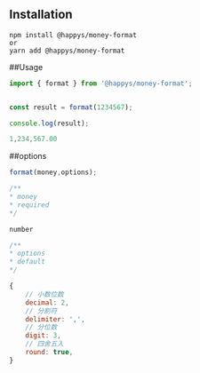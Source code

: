 ## Installation
```shell script
npm install @happys/money-format
or 
yarn add @happys/money-format
```


##Usage

```js
import { format } from '@happys/money-format';


const result = format(1234567);

console.log(result);

1,234,567.00

```

##options

```js
format(money,options);

/**
* money
* required
*/

number 

/**
* options
* default
*/

{
    // 小数位数
    decimal: 2,
    // 分割符
    delimiter: ',',
    // 分位数
    digit: 3,
    // 四舍五入
    round: true,
}

```




